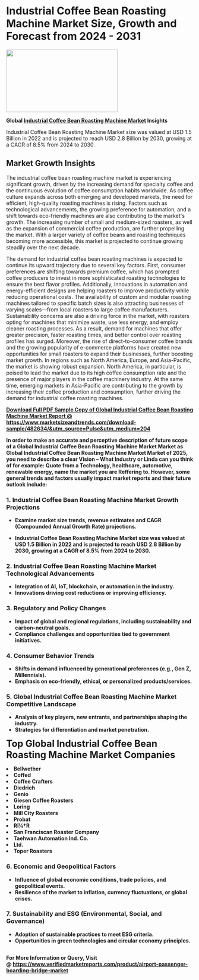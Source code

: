 <H1>Industrial Coffee Bean Roasting Machine Market Size, Growth and Forecast from 2024 - 2031</H1><img class="aligncenter size-medium wp-image-584254" src="https://thirdeyenews.in/wp-content/uploads/2024/09/Global-Market-Research-300x168.jpeg" alt="" width="300" height="168" /><p><strong>Global&nbsp;<a href="https://www.marketsizeandtrends.com/download-sample/482634/&amp;utm_source=Pulse&amp;utm_medium=204">Industrial Coffee Bean Roasting Machine Market</a> Insights</strong></p><p>Industrial Coffee Bean Roasting Machine Market size was valued at USD 1.5 Billion in 2022 and is projected to reach USD 2.8 Billion by 2030, growing at a CAGR of 8.5% from 2024 to 2030.</p><p><h2>Market Growth Insights</h2> <p>The industrial coffee bean roasting machine market is experiencing significant growth, driven by the increasing demand for specialty coffee and the continuous evolution of coffee consumption habits worldwide. As coffee culture expands across both emerging and developed markets, the need for efficient, high-quality roasting machines is rising. Factors such as technological advancements, the growing preference for automation, and a shift towards eco-friendly machines are also contributing to the market's growth. The increasing number of small and medium-sized roasters, as well as the expansion of commercial coffee production, are further propelling the market. With a larger variety of coffee beans and roasting techniques becoming more accessible, this market is projected to continue growing steadily over the next decade. <strong><a href="#"></a></strong></p> <p>The demand for industrial coffee bean roasting machines is expected to continue its upward trajectory due to several key factors. First, consumer preferences are shifting towards premium coffee, which has prompted coffee producers to invest in more sophisticated roasting technologies to ensure the best flavor profiles. Additionally, innovations in automation and energy-efficient designs are helping roasters to improve productivity while reducing operational costs. The availability of custom and modular roasting machines tailored to specific batch sizes is also attracting businesses of varying scales—from local roasters to large coffee manufacturers. Sustainability concerns are also a driving force in the market, with roasters opting for machines that minimize waste, use less energy, and employ cleaner roasting processes. As a result, demand for machines that offer greater precision, faster roasting times, and better control over roasting profiles has surged. Moreover, the rise of direct-to-consumer coffee brands and the growing popularity of e-commerce platforms have created new opportunities for small roasters to expand their businesses, further boosting market growth. In regions such as North America, Europe, and Asia-Pacific, the market is showing robust expansion. North America, in particular, is poised to lead the market due to its high coffee consumption rate and the presence of major players in the coffee machinery industry. At the same time, emerging markets in Asia-Pacific are contributing to the growth by increasing their coffee production and consumption, further driving the demand for industrial coffee roasting machines. <strong><a href="#"></p><p><span class=""><strong>Download Full PDF Sample Copy of Global Industrial Coffee Bean Roasting Machine Market Report</strong> @ <a href="https://www.marketsizeandtrends.com/download-sample/482634/&amp;utm_source=Pulse&amp;utm_medium=204" target="_blank">https://www.marketsizeandtrends.com/download-sample/482634/&amp;utm_source=Pulse&amp;utm_medium=204</a></span></p><p>In order to make an accurate and perceptive description of future scope of a Global&nbsp;Industrial Coffee Bean Roasting Machine Market Market as Global&nbsp;Industrial Coffee Bean Roasting Machine Market Market of 2025, you need to describe a clear Vision &ndash; What Industry or Linda can you think of for example: Quote from a Technology, healthcare, automotive, renewable energy, name the market you are Reffering to. However, some general trends and factors usually impact market reports and their future outlook include:</p><h3>1.&nbsp;<strong>Industrial Coffee Bean Roasting Machine Market Growth Projections</strong></h3><ul><li>Examine market size trends, revenue estimates and CAGR (Compounded Annual Growth Rate) projections.</li><li><p>Industrial Coffee Bean Roasting Machine Market size was valued at USD 1.5 Billion in 2022 and is projected to reach USD 2.8 Billion by 2030, growing at a CAGR of 8.5% from 2024 to 2030.</p></li></ul><h3>2.&nbsp;<strong>Industrial Coffee Bean Roasting Machine Market Technological Advancements</strong></h3><ul><li>Integration of AI, IoT, blockchain, or automation in the industry.</li><li>Innovations driving cost reductions or improving efficiency.</li></ul><h3>3.&nbsp;<strong>Regulatory and Policy Changes</strong></h3><ul><li>Impact of global and regional regulations, including sustainability and carbon-neutral goals.</li><li>Compliance challenges and opportunities tied to government initiatives.</li></ul><h3>4.&nbsp;<strong>Consumer Behavior Trends</strong></h3><ul><li>Shifts in demand influenced by generational preferences (e.g., Gen Z, Millennials).</li><li>Emphasis on eco-friendly, ethical, or personalized products/services.</li></ul><h3>5.&nbsp;<strong>Global Industrial Coffee Bean Roasting Machine Market Competitive Landscape</strong></h3><ul><li>Analysis of key players, new entrants, and partnerships shaping the industry.</li><li>Strategies for differentiation and market penetration.</li></ul><p data-pm-slice="1 1 []"><span style="color: inherit; font-family: inherit; font-size: 25px;">Top Global Industrial Coffee Bean Roasting Machine Market Companies</span></p><div class="" data-test-id=""><p><li>Bellwether</li><li> Coffed</li><li> Coffee Crafters</li><li> Diedrich</li><li> Genio</li><li> Giesen Coffee Roasters</li><li> Loring</li><li> Mill City Roasters</li><li> Probat</li><li> Rï¼†R</li><li> San Franciscan Roaster Company</li><li> Taehwan Automation Ind. Co.</li><li>Ltd.</li><li> Toper Roasters</li></p></div><h3>6.&nbsp;<strong>Economic and Geopolitical Factors</strong></h3><ul><li>Influence of global economic conditions, trade policies, and geopolitical events.</li><li>Resilience of the market to inflation, currency fluctuations, or global crises.</li></ul><h3>7.&nbsp;<strong>Sustainability and ESG (Environmental, Social, and Governance)</strong></h3><ul><li>Adoption of sustainable practices to meet ESG criteria.</li><li>Opportunities in green technologies and circular economy principles.</li></ul><h2><strong style="font-size: 14px;">For More Information or Query, Visit @&nbsp;</strong><a style="background-color: #ffffff; font-size: 14px;" href="https://www.marketsizeandtrends.com/report/industrial-coffee-bean-roasting-machine-market/" target="_blank">https://www.verifiedmarketreports.com/product/airport-passenger-boarding-bridge-market</a></h2>
